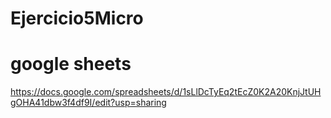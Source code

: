 # Ejercicio5Micro
#  google sheets
https://docs.google.com/spreadsheets/d/1sLlDcTyEq2tEcZ0K2A20KnjJtUHgOHA41dbw3f4df9I/edit?usp=sharing
